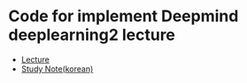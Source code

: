# Code for implement Deepmind deeplearning2 lecture
- [Lecture](https://www.youtube.com/watch?v=iOh7QUZGyiU&index=1&list=PLqYmG7hTraZDNJre23vqCGIVpfZ_K2RZs)
- [Study Note(korean)](https://resoliwan.github.io/deep/2_tensorflow/)


